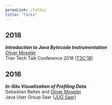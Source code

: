 ```yaml
---
permalink: /talks/
title: "Talks"
---
```


## 2018

***Introduction to Java Bytecode Instrumentation***<br/>
<u>Oliver Moseler</u><br/>
Trier Tech Talk Conference 2018 (<a href="https://t3c.uni-trier.de/" target="_blanc">T3C'18</a>)


## 2016

***In-Situ Visualization of Profiling Data***<br/>
Sebastian Baltes and <u>Oliver Moseler</u><br/>
Java User Group Saar (<a href="https://www.meetup.com/de-DE/Java-User-Group-Saarland-jugsaar/events/230311681/" target="_blanc">JUG Saar</a>)




